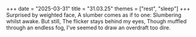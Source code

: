 +++
date = "2025-03-31"
title = "31.03.25"
themes = ["rest", "sleep"]
+++
Surprised by weighted face,
A slumber comes as if to one:
Slumbering whilst awake. But still,
The flicker stays behind my eyes,
Though muffled through an endless fog,
I've seemed to draw an overdraft too dire.

